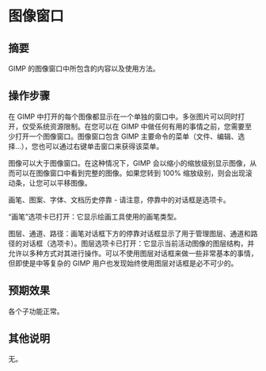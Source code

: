 # 图像窗口

## 摘要

GIMP 的图像窗口中所包含的内容以及使用方法。

## 操作步骤

在 GIMP 中打开的每个图像都显示在一个单独的窗口中。多张图片可以同时打开，仅受系统资源限制。在您可以在 GIMP 中做任何有用的事情之前，您需要至少打开一个图像窗口。图像窗口包含 GIMP 主要命令的菜单（文件、编辑、选择...），您也可以通过右键单击窗口来获得该菜单。

图像可以大于图像窗口。在这种情况下，GIMP 会以缩小的缩放级别显示图像，从而可以在图像窗口中看到完整的图像。如果您转到 100% 缩放级别，则会出现滚动条，让您可以平移图像。

画笔、图案、字体、文档历史停靠 - 请注意，停靠中的对话框是选项卡。 

“画笔”选项卡已打开：它显示绘画工具使用的画笔类型。

图层、通道、路径：画笔对话框下方的停靠对话框显示了用于管理图层、通道和路径的对话框（选项卡）。图层选项卡已打开：它显示当前活动图像的图层结构，并允许以多种方式对其进行操作。可以不使用图层对话框来做一些非常基本的事情，但即使是中等复杂的 GIMP 用户也发现始终使用图层对话框是必不可少的。

## 预期效果

各个子功能正常。

## 其他说明

无。
